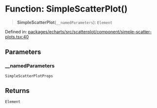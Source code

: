 # Function: SimpleScatterPlot()

> **SimpleScatterPlot**(`__namedParameters`): `Element`

Defined in: [packages/echarts/src/scatterplot/component/simple-scatter-plots.tsx:40](https://github.com/GeoDaCenter/openassistant/blob/0c688d870b87d67f5ae44bc9413af48292a3320a/packages/echarts/src/scatterplot/component/simple-scatter-plots.tsx#L40)

## Parameters

### \_\_namedParameters

`SimpleScatterPlotProps`

## Returns

`Element`
